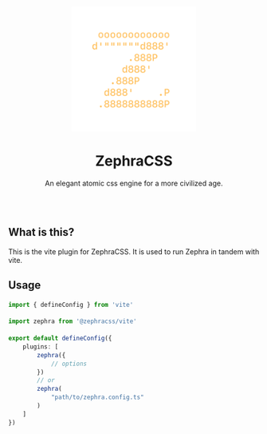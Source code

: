 <div align="center">
    <img alt="Zephra Logo" width="250" src="https://raw.githubusercontent.com/zephracss/.github/main/assets/logo-transparent.png" />
    <h1>ZephraCSS</h1>
</div>

<p align="center">An elegant atomic css engine for a more civilized age.</p>

<br/>
<br/>

## What is this?

This is the vite plugin for ZephraCSS. It is used to run Zephra in tandem with vite.

## Usage

```ts
import { defineConfig } from 'vite'

import zephra from '@zephracss/vite'

export default defineConfig({
    plugins: [
        zephra({
            // options
        })
        // or
        zephra(
            "path/to/zephra.config.ts"
        )
    ]
})
```
